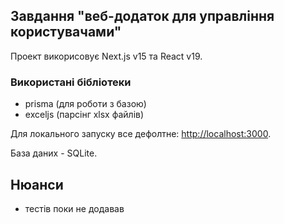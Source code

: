 
## Завдання "веб-додаток для управління користувачами"

Проект викорисовує Next.js v15 та React v19.

### Використані бібліотеки

- prisma (для роботи з базою)
- exceljs (парсінг xlsx файлів)

Для локального запуску все дефолтне: [http://localhost:3000](http://localhost:3000).

База даних - SQLite.

## Нюанси

- тестів поки не додавав